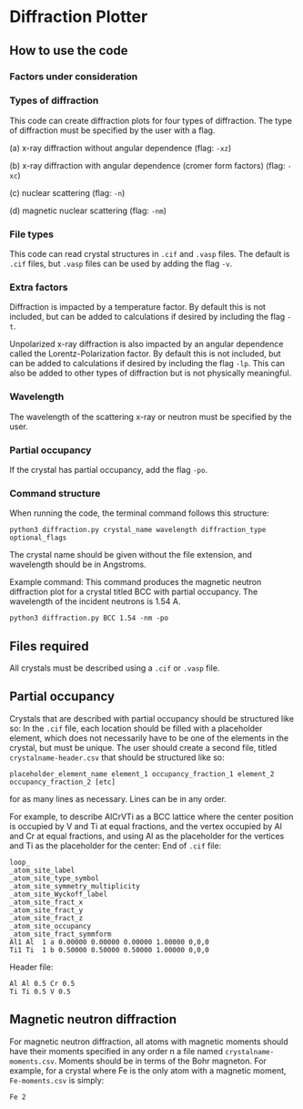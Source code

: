 # Diffraction Plotter

## How to use the code

### Factors under consideration
### Types of diffraction
This code can create diffraction plots for four types of diffraction. The type of diffraction must be specified by the user with a flag.

(a) x-ray diffraction without angular dependence (flag: `-xz`)

(b) x-ray diffraction with angular dependence (cromer form factors) (flag: `-xc`)

(c) nuclear scattering (flag: `-n`)

(d) magnetic nuclear scattering (flag: `-nm`)


### File types
This code can read crystal structures in `.cif` and `.vasp` files. The default is `.cif` files, but `.vasp` files can be used by adding the flag `-v`.

### Extra factors
Diffraction is impacted by a temperature factor. By default this is not included, but can be added to calculations if desired by including the flag `-t`.

Unpolarized x-ray diffraction is also impacted by an angular dependence called the Lorentz-Polarization factor. By default this is not included, but can be added to calculations if desired by including the flag `-lp`. This can also be added to other types of diffraction but is not physically meaningful.

### Wavelength
The wavelength of the scattering x-ray or neutron must be specified by the user.

### Partial occupancy
If the crystal has partial occupancy, add the flag `-po`.

### Command structure
When running the code, the terminal command follows this structure:
```
python3 diffraction.py crystal_name wavelength diffraction_type optional_flags
```
The crystal name should be given without the file extension, and wavelength should be in Angstroms.

Example command:
This command produces the magnetic neutron diffraction plot for a crystal titled BCC with partial occupancy. The wavelength of the incident neutrons is 1.54 A.
```
python3 diffraction.py BCC 1.54 -nm -po
```

## Files required
All crystals must be described using a `.cif` or `.vasp` file.

## Partial occupancy
Crystals that are described with partial occupancy should be structured like so:
In the `.cif` file, each location should be filled with a placeholder element, which does not necessarily have to be one of the elements in the crystal, but must be unique.
The user should create a second file, titled `crystalname-header.csv` that should be structured like so:
```
placeholder_element_name element_1 occupancy_fraction_1 element_2 occupancy_fraction_2 [etc]
```
for as many lines as necessary. Lines can be in any order.

For example, to describe AlCrVTi as a BCC lattice where the center position is occupied by V and Ti at equal fractions, and the vertex occupied by Al and Cr at equal fractions, and using Al as the placeholder for the vertices and Ti as the placeholder for the center:
End of `.cif` file:
```
loop_
_atom_site_label
_atom_site_type_symbol
_atom_site_symmetry_multiplicity
_atom_site_Wyckoff_label
_atom_site_fract_x
_atom_site_fract_y
_atom_site_fract_z
_atom_site_occupancy
_atom_site_fract_symmform
Al1 Al  1 a 0.00000 0.00000 0.00000 1.00000 0,0,0 
Ti1 Ti  1 b 0.50000 0.50000 0.50000 1.00000 0,0,0 
```

Header file:
```
Al Al 0.5 Cr 0.5
Ti Ti 0.5 V 0.5
```

## Magnetic neutron diffraction
For magnetic neutron diffraction, all atoms with magnetic moments should have their moments specified in any order n a file named `crystalname-moments.csv`. Moments should be in terms of the Bohr magneton. 
For example, for a crystal where Fe is the only atom with a magnetic moment, `Fe-moments.csv` is simply:
```
Fe 2
```